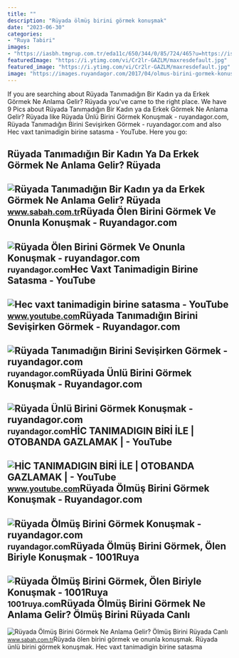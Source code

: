 ```yaml
---
title: ""
description: "Rüyada ölmüş birini görmek konuşmak"
date: "2023-06-30"
categories:
- "Ruya Tabiri"
images:
- "https://iasbh.tmgrup.com.tr/eda11c/650/344/0/85/724/465?u=https://isbh.tmgrup.com.tr/sbh/2023/03/21/ruyada-olmus-birini-gormek-ne-anlama-gelir-olmus-birini-ruyada-canli-gormek-konusmak-anlami-1679382084167.jpg"
featuredImage: "https://i.ytimg.com/vi/Cr2lr-GAZLM/maxresdefault.jpg"
featured_image: "https://i.ytimg.com/vi/Cr2lr-GAZLM/maxresdefault.jpg"
image: "https://images.ruyandagor.com/2017/04/olmus-birini-gormek-konusmak-1820.jpg"
---
```


If you are searching about Rüyada Tanımadığın Bir Kadın ya da Erkek Görmek Ne Anlama Gelir? Rüyada you've came to the right place. We have 9 Pics about Rüyada Tanımadığın Bir Kadın ya da Erkek Görmek Ne Anlama Gelir? Rüyada like Rüyada Ünlü Birini Görmek Konuşmak - ruyandagor.com, Rüyada Tanımadığın Birini Sevişirken Görmek - ruyandagor.com and also Hec vaxt tanimadigin birine satasma - YouTube. Here you go:

Rüyada Tanımadığın Bir Kadın Ya Da Erkek Görmek Ne Anlama Gelir? Rüyada
-----------------------------------------------------------------------

 ![Rüyada Tanımadığın Bir Kadın ya da Erkek Görmek Ne Anlama Gelir? Rüyada](https://iasbh.tmgrup.com.tr/b83215/650/344/0/0/724/380?u=https://isbh.tmgrup.com.tr/sbh/2021/09/21/ruyada-tanimadigin-birini-gormek-ne-anlama-gelir-ruyada-tanimadigin-biriyle-konusmak-ne-demek-1632213987235.jpg) <small>www.sabah.com.tr</small>Rüyada Ölen Birini Görmek Ve Onunla Konuşmak - Ruyandagor.com
-------------------------------------------------------------

 ![Rüyada Ölen Birini Görmek Ve Onunla Konuşmak - ruyandagor.com](https://images.ruyandagor.com/2017/06/olen-birini-gormek-ve-onunla-konusmak-1406.jpg) <small>ruyandagor.com</small>Hec Vaxt Tanimadigin Birine Satasma - YouTube
---------------------------------------------

 ![Hec vaxt tanimadigin birine satasma - YouTube](https://i.ytimg.com/vi/SL2CgXDaQOY/maxresdefault.jpg) <small>www.youtube.com</small>Rüyada Tanımadığın Birini Sevişirken Görmek - Ruyandagor.com
------------------------------------------------------------

 ![Rüyada Tanımadığın Birini Sevişirken Görmek - ruyandagor.com](https://images.ruyandagor.com/2017/06/tanimadigin-birini-sevisirken-gormek-2250.jpg) <small>ruyandagor.com</small>Rüyada Ünlü Birini Görmek Konuşmak - Ruyandagor.com
---------------------------------------------------

 ![Rüyada Ünlü Birini Görmek Konuşmak - ruyandagor.com](https://images.ruyandagor.com/2017/04/unlu-birini-gormek-konusmak-2327.jpg) <small>ruyandagor.com</small>HİC TANIMADIGIN BİRİ İLE | OTOBANDA GAZLAMAK | - YouTube
--------------------------------------------------------

 ![HİC TANIMADIGIN BİRİ İLE | OTOBANDA GAZLAMAK | - YouTube](https://i.ytimg.com/vi/Cr2lr-GAZLM/maxresdefault.jpg) <small>www.youtube.com</small>Rüyada Ölmüş Birini Görmek Konuşmak - Ruyandagor.com
----------------------------------------------------

 ![Rüyada Ölmüş Birini Görmek Konuşmak - ruyandagor.com](https://images.ruyandagor.com/2017/04/olmus-birini-gormek-konusmak-1820.jpg) <small>ruyandagor.com</small>Rüyada Ölmüş Birini Görmek, Ölen Biriyle Konuşmak - 1001Ruya
------------------------------------------------------------

 ![Rüyada Ölmüş Birini Görmek, Ölen Biriyle Konuşmak - 1001Ruya](https://1001ruya.com/wp-content/uploads/Ruyada-Olu-Gormek-Olmus-Birini-Gormek-Oluyle-Konusmak-ne-demek-diyanet-1024x576.jpg) <small>1001ruya.com</small>Rüyada Ölmüş Birini Görmek Ne Anlama Gelir? Ölmüş Birini Rüyada Canlı
---------------------------------------------------------------------

 ![Rüyada Ölmüş Birini Görmek Ne Anlama Gelir? Ölmüş Birini Rüyada Canlı](https://iasbh.tmgrup.com.tr/eda11c/650/344/0/85/724/465?u=https://isbh.tmgrup.com.tr/sbh/2023/03/21/ruyada-olmus-birini-gormek-ne-anlama-gelir-olmus-birini-ruyada-canli-gormek-konusmak-anlami-1679382084167.jpg) <small>www.sabah.com.tr</small>Rüyada ölen birini görmek ve onunla konuşmak. Rüyada ünlü birini görmek konuşmak. Hec vaxt tanimadigin birine satasma
